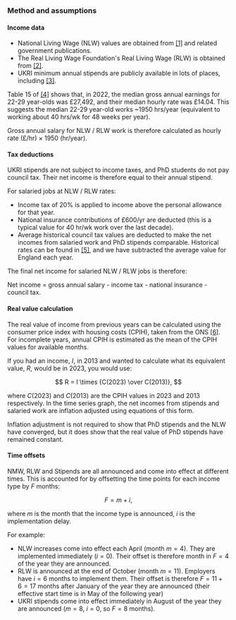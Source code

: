 ### Method and assumptions

#### Income data

- National Living Wage (NLW) values are obtained from [[1]](https://www.gov.uk/government/publications/20-years-of-the-national-minimum-wage) and related government publications.
- The Real Living Wage Foundation's Real Living Wage (RLW) is obtained from [[2]](https://www.livingwage.org.uk/what-real-living-wage).
- UKRI minimum annual stipends are publicly available in lots of places, including [[3]](https://www.uea.ac.uk/research/research-with-us/postgraduate-research/latest-phds-and-research-studentships/postgraduate-research-fees-and-funding/stipends-and-fee-levels).

Table 15 of [[4]](https://www.ons.gov.uk/employmentandlabourmarket/peopleinwork/earningsandworkinghours/timeseries/ybuy/lms) shows that, in 2022, the median gross annual earnings for 22-29 year-olds was £27,492, and their median hourly rate was £14.04. This suggests the median 22-29 year-old works ~1950&nbsp;hrs/year (equivalent to working about 40&nbsp;hrs/wk for 48&nbsp;weeks per year).

Gross annual salary for NLW / RLW work is therefore calculated as hourly rate (£/hr) $\times$ 1950 (hr/year).

#### Tax deductions

UKRI stipends are not subject to income taxes, and PhD students do not pay council tax. Their net income is therefore equal to their annual stipend.

For salaried jobs at NLW / RLW rates:

- Income tax of 20% is applied to income above the personal allowance for that year.
- National insurance contributions of £600/yr are deducted (this is a typical value for 40&nbsp;hr/wk work over the last decade).
- Average historical council tax values are deducted to make the net incomes from salaried work and PhD stipends comparable. Historical rates can be found in [[5]](https://www.gov.uk/government/statistical-data-sets/live-tables-on-council-tax), and we have subtracted the average value for England each year.

The final net income for salaried NLW / RLW jobs is therefore:

Net income = gross annual salary - income tax - national insurance - council tax.

#### Real value calculation

The real value of income from previous years can be calculated using the consumer price index with housing costs (CPIH), taken from the ONS [[6]](https://www.ons.gov.uk/economy/inflationandpriceindices/timeseries/l522/mm23). For incomplete years, annual CPIH is estimated as the mean of the CPIH values for available months.

If you had an income, $I$, in 2013 and wanted to calculate what its equivalent value, $R$, would be in 2023, you would use:

$$
R = I \times {C(2023) \over C(2013)},
$$

where $C(2023)$ and $C(2013)$ are the CPIH values in 2023 and 2013 respectively. In the time series graph, the net incomes from stipends and salaried work are inflation adjusted using equations of this form.

Inflation adjustment is not required to show that PhD stipends and the NLW have converged, but it does show that the real value of PhD stipends have remained constant.


#### Time offsets

NMW, RLW and Stipends are all announced and come into effect at different times. This is accounted for by offsetting the time points for each income type by $F$ months:

$$
F = m + i,
$$

where $m$ is the month that the income type is announced, $i$ is the implementation delay.

For example:
- NLW increases come into effect each April (month $m=4$). They are implemented immediately ($i=0$). Their offset is therefore month in $F=4$ of the year they are announced.
- RLW is announced at the end of October (month $m=11$). Employers have $i=6$ months to implement them. Their offset is therefore $F=11+6=17$ months after January of the year they are announced (their effective start time is in May of the following year)
- UKRI stipends come into effect immediately in August of the year they are announced ($m=8$, $i=0$, so $F=8$ months).